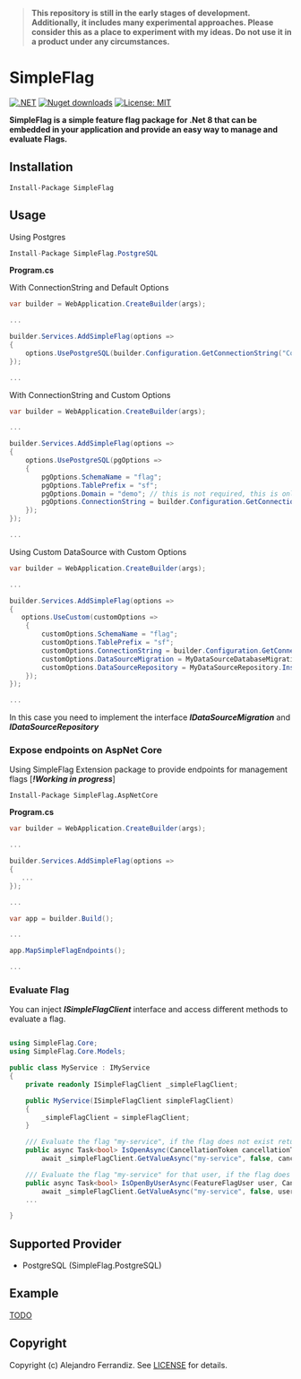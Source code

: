 > **This repository is still in the early stages of development. Additionally, it includes many experimental approaches. Please consider this as a place to experiment with my ideas. Do not use it in a product under any circumstances.**

# SimpleFlag

[![.NET](https://github.com/gorums/SimpleFlag/actions/workflows/dotnet.yml/badge.svg)](https://github.com/gorums/SimpleFlag/actions/workflows/dotnet.yml)
[![Nuget downloads](https://img.shields.io/nuget/v/SimpleFlag.svg)](https://www.nuget.org/packages/SimpleFlag/)
[![License: MIT](https://img.shields.io/badge/License-MIT-yellow.svg)](https://github.com/gorums/SimpleFlag/blob/master/LICENSE)

**SimpleFlag is a simple feature flag package for .Net 8 that can be embedded in your application and provide an easy way to manage and evaluate Flags.**

## Installation

```
Install-Package SimpleFlag
```

## Usage

Using Postgres

```csharp
Install-Package SimpleFlag.PostgreSQL
```


**Program.cs**

With ConnectionString and Default Options

```csharp
var builder = WebApplication.CreateBuilder(args);

...

builder.Services.AddSimpleFlag(options =>
{
    options.UsePostgreSQL(builder.Configuration.GetConnectionString("ConnectionString"));     
});

...

```

With ConnectionString and Custom Options

```csharp
var builder = WebApplication.CreateBuilder(args);

...

builder.Services.AddSimpleFlag(options =>
{
    options.UsePostgreSQL(pgOptions =>
    {
        pgOptions.SchemaName = "flag";
        pgOptions.TablePrefix = "sf";
        pgOptions.Domain = "demo"; // this is not required, this is only to group feature flag on domains if this project is going to have a static domain
        pgOptions.ConnectionString = builder.Configuration.GetConnectionString("ConnectionString");
    });     
});

...

```

Using Custom DataSource with Custom Options

```csharp
var builder = WebApplication.CreateBuilder(args);

...

builder.Services.AddSimpleFlag(options =>
{
   options.UseCustom(customOptions =>
    {
        customOptions.SchemaName = "flag";
        customOptions.TablePrefix = "sf";
        customOptions.ConnectionString = builder.Configuration.GetConnectionString("ConnectionString");
        customOptions.DataSourceMigration = MyDataSourceDatabaseMigration.Instance;
        customOptions.DataSourceRepository = MyDataSourceRepository.Instance;
    });
});

...

```

In this case you need to implement the interface ***IDataSourceMigration*** and ***IDataSourceRepository***

### Expose endpoints on AspNet Core 

 Using SimpleFlag Extension package to provide endpoints for management flags [***!Working in progress***]

```
Install-Package SimpleFlag.AspNetCore
```


**Program.cs**

```csharp
var builder = WebApplication.CreateBuilder(args);

...

builder.Services.AddSimpleFlag(options =>
{
   ...  
});

...

var app = builder.Build();

...

app.MapSimpleFlagEndpoints();

...

```

### Evaluate Flag

You can inject ***ISimpleFlagClient*** interface and access different methods to evaluate a flag.

```csharp

using SimpleFlag.Core;
using SimpleFlag.Core.Models;

public class MyService : IMyService
{
    private readonly ISimpleFlagClient _simpleFlagClient;

    public MyService(ISimpleFlagClient simpleFlagClient)
    {
        _simpleFlagClient = simpleFlagClient;
    }

    /// Evaluate the flag "my-service", if the flag does not exist return false as default value
    public async Task<bool> IsOpenAsync(CancellationToken cancellationToken = default) =>         
        await _simpleFlagClient.GetValueAsync("my-service", false, cancellationToken: cancellationToken);

    /// Evaluate the flag "my-service" for that user, if the flag does not exist or the user is not part of the segment of that flag return false as default value
    public async Task<bool> IsOpenByUserAsync(FeatureFlagUser user, CancellationToken cancellationToken = default) =>         
        await _simpleFlagClient.GetValueAsync("my-service", false, user, cancellationToken: cancellationToken);
    ...

}
```

## Supported Provider

- PostgreSQL (SimpleFlag.PostgreSQL)

## Example 

[TODO](https://github.com/gorums/SimpleFlag/tree/master/samples/DemoApi.AppHost)


## Copyright

Copyright (c) Alejandro Ferrandiz. See [LICENSE](https://raw.githubusercontent.com/gorums/SimpleFlag/master/LICENSE.txt) for details.
